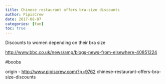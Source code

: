 ```yaml
---
title: Chinese restaurant offers bra-size discounts
author: PipisCrew
date: 2017-08-07
categories: [fun]
toc: true
---
```


Discounts to women depending on their bra size

http://www.bbc.co.uk/news/amp/blogs-news-from-elsewhere-40851224

#boobs

origin - http://www.pipiscrew.com/?p=9762 chinese-restaurant-offers-bra-size-discounts